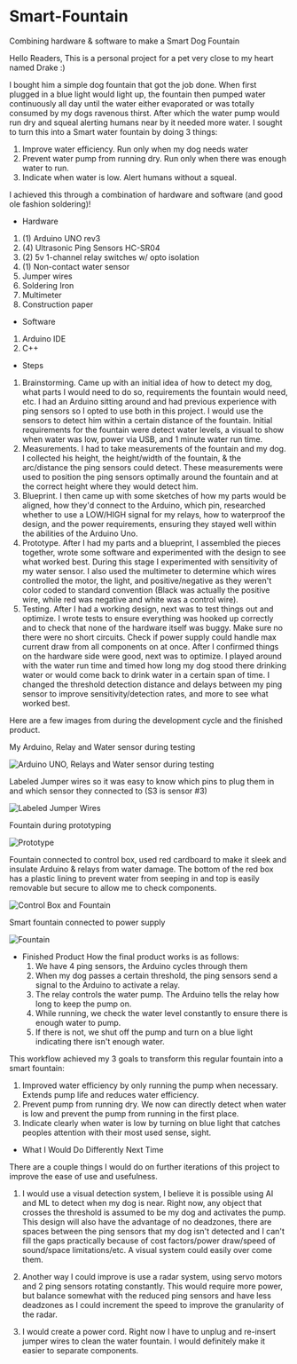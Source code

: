 # Smart-Fountain
Combining hardware &amp; software to make a Smart Dog Fountain

Hello Readers,
This is a personal project for a pet very close to my heart named Drake :) 

I bought him a simple dog fountain that got the job done. When first plugged in a blue light would light up, the fountain then pumped water continuously all day until the water either evaporated or was totally consumed by my dogs ravenous thirst. After which the water pump would run dry and squeal alerting humans near by it needed more water. 
I sought to turn this into a Smart water fountain by doing 3 things:

1. Improve water efficiency. Run only when my dog needs water
2. Prevent water pump from running dry. Run only when there was enough water to run.
3. Indicate when water is low. Alert humans without a squeal.

I achieved this through a combination of hardware and software (and good ole fashion soldering)!

- Hardware
1. (1) Arduino UNO rev3
2. (4) Ultrasonic Ping Sensors HC-SR04
3. (2) 5v 1-channel relay switches w/ opto isolation 
4. (1) Non-contact water sensor
5. Jumper wires
6. Soldering Iron
7. Multimeter
8. Construction paper

- Software
1. Arduino IDE
2. C++

- Steps
1. Brainstorming. Came up with an initial idea of how to detect my dog, what parts I would need to do so, requirements the fountain would need, etc. I had an Arduino sitting around and had previous experience with ping sensors so I opted to use both in this project. I would use the sensors to detect him within a certain distance of the fountain. Initial requirements for the fountain were detect water levels, a visual to show when water was low, power via USB, and 1 minute water run time. 
2.  Measurements. I had to take measurements of the fountain and my dog. I collected his height, the height/width of the fountain, & the arc/distance the ping sensors could detect. These measurements were used to position the ping sensors optimally around the fountain and at the correct height where they would detect him. 
3. Blueprint. I then came up with some sketches of how my parts would be aligned, how they'd connect to the Arduino, which pin, researched whether to use a LOW/HIGH signal for my relays, how to waterproof the design, and the power requirements, ensuring they stayed well within the abilities of the Arduino Uno. 
4. Prototype. After I had my parts and a blueprint, I assembled the pieces together, wrote some software and experimented with the design to see what worked best. During this stage I experimented with sensitivity of my water sensor. I also used the multimeter to determine which wires controlled the motor, the light, and positive/negative as they weren't color coded to standard convention (Black was actually the positive wire, while red was negative and white was a control wire). 
5. Testing. After I had a working design, next was to test things out and optimize. I wrote tests to ensure everything was hooked up correctly and to check that none of the hardware itself was buggy. Make sure no there were no short circuits. Check if power supply could handle max current draw from all components on at once. After I confirmed things on the hardware side were good, next was to optimize. I played around with the water run time and timed how long my dog stood there drinking water or would come back to drink water in a certain span of time. I changed the threshold detection distance and delays between my ping sensor to improve sensitivity/detection rates, and more to see what worked best.

Here are a few images from during the development cycle and the finished product.

My Arduino, Relay and Water sensor during testing

![Arduino UNO, Relays and Water sensor during testing](https://github.com/user-attachments/assets/30633c13-0141-4d2c-a1ee-418e4acf974c)


Labeled Jumper wires so it was easy to know which pins to plug them in and which sensor they connected to (S3 is sensor #3)

![Labeled Jumper Wires](https://github.com/user-attachments/assets/bdf97da1-d6e5-4468-9f3f-66d3b4e6f326)


Fountain during prototyping

![Prototype](https://github.com/user-attachments/assets/216c511d-f096-4a99-9079-b874c8da395b)


Fountain connected to control box, used red cardboard to make it sleek and insulate Arduino & relays from water damage. The bottom of the red box has a plastic lining to prevent water from seeping in and top is easily removable but secure to allow me to check components.

![Control Box and Fountain](https://github.com/user-attachments/assets/b252851a-541a-4690-a736-8235e7351829)


Smart fountain connected to power supply

![Fountain](https://github.com/user-attachments/assets/16eef2e9-c08e-4f59-a200-3af147c3595e)


- Finished Product
  How the final product works is as follows:
  1.  We have 4 ping sensors, the Arduino cycles through them
  2.  When my dog passes a certain threshold, the ping sensors send a signal to the Arduino to activate a relay. 
  3.  The relay controls the water pump. The Arduino tells the relay how long to keep the pump on. 
  4.  While running, we check the water level constantly to ensure there is enough water to pump.
  5.  If there is not, we shut off the pump and turn on a blue light indicating there isn't enough water. 

This workflow achieved my 3 goals to transform this regular fountain into a smart fountain:

1. Improved water efficiency by only running the pump when necessary. Extends pump life and reduces water efficiency.
2. Prevent pump from running dry. We now can directly detect when water is low and prevent the pump from running in the first place.
3. Indicate clearly when water is low by turning on blue light that catches peoples attention with their most used sense, sight.

- What I Would Do Differently Next Time

There are a couple things I would do on further iterations of this project to improve the ease of use and usefulness. 

1. I would use a visual detection system, I believe it is possible using AI and ML to detect when my dog is near. Right now, any object that crosses the threshold is assumed to be my dog and activates the pump. This design will also have the advantage of no deadzones, there are spaces between the ping sensors that my dog isn't detected and I can't fill the gaps practically because of cost factors/power draw/speed of sound/space limitations/etc. A visual system could easily over come them.

2. Another way I could improve is use a radar system, using servo motors and 2 ping sensors rotating constantly. This would require more power, but balance somewhat with the reduced ping sensors and have less deadzones as I could increment the speed to improve the granularity of the radar. 

3. I would create a power cord. Right now I have to unplug and re-insert jumper wires to clean the water fountain. I would definitely make it easier to separate components.
